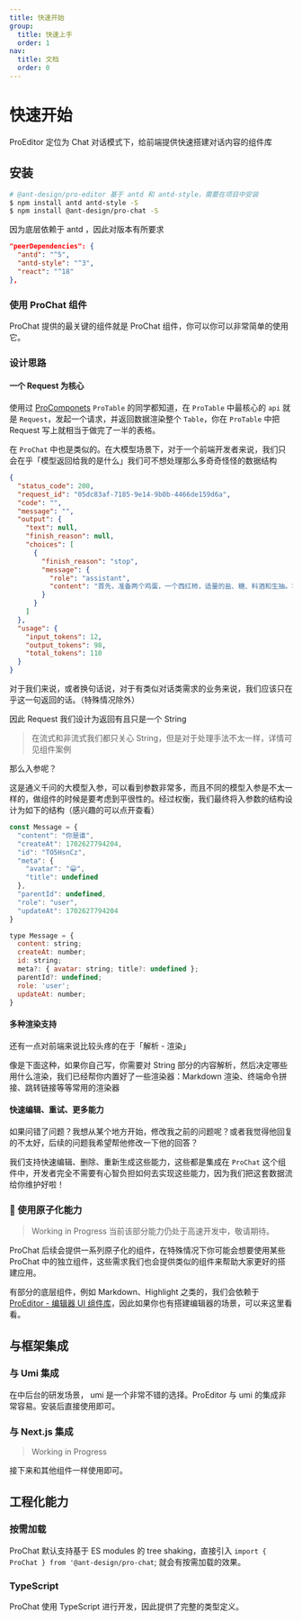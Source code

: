 ```yaml
---
title: 快速开始
group:
  title: 快速上手
  order: 1
nav:
  title: 文档
  order: 0
---
```


# 快速开始

ProEditor 定位为 Chat 对话模式下，给前端提供快速搭建对话内容的组件库

## 安装

```bash
# @ant-design/pro-editor 基于 antd 和 antd-style，需要在项目中安装
$ npm install antd antd-style -S
$ npm install @ant-design/pro-chat -S
```

因为底层依赖于 antd ，因此对版本有所要求

```json
"peerDependencies": {
  "antd": "^5",
  "antd-style": "^3",
  "react": "^18"
},
```

### 使用 ProChat 组件

ProChat 提供的最关键的组件就是 ProChat 组件，你可以你可以非常简单的使用它。

<code src="./demos/base.tsx" ></code>

### 设计思路

#### 一个 Request 为核心

使用过 [ProComponets](https://github.com/ant-design/pro-components) `ProTable` 的同学都知道，在 `ProTable` 中最核心的 `api` 就是 `Request`，发起一个请求，并返回数据渲染整个 `Table`，你在 `ProTable` 中把 Request 写上就相当于做完了一半的表格。

在 `ProChat` 中也是类似的。在大模型场景下，对于一个前端开发者来说，我们只会在乎「模型返回给我的是什么」我们可不想处理那么多奇奇怪怪的数据结构

```json
{
  "status_code": 200,
  "request_id": "05dc83af-7185-9e14-9b0b-4466de159d6a",
  "code": "",
  "message": "",
  "output": {
    "text": null,
    "finish_reason": null,
    "choices": [
      {
        "finish_reason": "stop",
        "message": {
          "role": "assistant",
          "content": "首先，准备两个鸡蛋，一个西红柿，适量的盐、糖、料酒和生抽。将鸡蛋打入碗中，搅拌均匀，西红柿切块。锅中加油，油热后加入鸡蛋液，炒至金黄色，盛出备用。锅中加油，油热后加入西红柿块，翻炒均匀，加入适量的盐、糖、料酒和生抽，炒至西红柿软烂，加入炒好的鸡蛋，翻炒均匀即可。"
        }
      }
    ]
  },
  "usage": {
    "input_tokens": 12,
    "output_tokens": 98,
    "total_tokens": 110
  }
}
```

对于我们来说，或者换句话说，对于有类似对话类需求的业务来说，我们应该只在乎这一句返回的话。（特殊情况除外）

因此 Request 我们设计为返回有且只是一个 String

> 在流式和非流式我们都只关心 String，但是对于处理手法不太一样，详情可见组件案例

那么入参呢？

这是通义千问的大模型入参，可以看到参数非常多，而且不同的模型入参是不太一样的，做组件的时候是要考虑到平很性的。经过权衡，我们最终将入参数的结构设计为如下的结构（感兴趣的可以点开查看）

```js
const Message = {
  "content": "你是谁",
  "createAt": 1702627794204,
  "id": "TO5HsnCz",
  "meta": {
    "avatar": "😀",
    "title": undefined
  },
  "parentId": undefined,
  "role": "user",
  "updateAt": 1702627794204
}

type Message = {
  content: string;
  createAt: number;
  id: string;
  meta?: { avatar: string; title?: undefined };
  parentId?: undefined;
  role: 'user';
  updateAt: number;
}
```

#### 多种渲染支持

还有一点对前端来说比较头疼的在于「解析 - 渲染」

像是下面这种，如果你自己写，你需要对 String 部分的内容解析，然后决定哪些用什么渲染，我们已经帮你内置好了一些渲染器：Markdown 渲染、终端命令拼接、跳转链接等等常用的渲染器

<code src="./demos/doc-mode.tsx" ></code>

#### 快速编辑、重试、更多能力

如果问错了问题？我想从某个地方开始，修改我之前的问题呢？或者我觉得他回复的不太好，后续的问题我希望帮他修改一下他的回答？

我们支持快速编辑、删除、重新生成这些能力，这些都是集成在 `ProChat` 这个组件中，开发者完全不需要有心智负担如何去实现这些能力，因为我们把这套数据流给你维护好啦！

### 🚧 使用原子化能力

> Working in Progress 当前该部分能力仍处于高速开发中，敬请期待。

ProChat 后续会提供一系列原子化的组件，在特殊情况下你可能会想要使用某些 ProChat 中的独立组件，这些需求我们也会提供类似的组件来帮助大家更好的搭建应用。

有部分的底层组件，例如 Markdown、Highlight 之类的，我们会依赖于 [ProEditor - 编辑器 UI 组件库](https://github.com/ant-design/pro-editor)，因此如果你也有搭建编辑器的场景，可以来这里看看。

## 与框架集成

### 与 Umi 集成

在中后台的研发场景， umi 是一个非常不错的选择。ProEditor 与 umi 的集成非常容易。安装后直接使用即可。

### 与 Next.js 集成

> Working in Progress

接下来和其他组件一样使用即可。

## 工程化能力

### 按需加载

ProChat 默认支持基于 ES modules 的 tree shaking，直接引入 `import { ProChat } from '@ant-design/pro-chat`; 就会有按需加载的效果。

### TypeScript

ProChat 使用 TypeScript 进行开发，因此提供了完整的类型定义。
